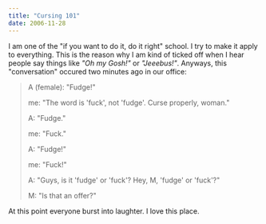 ```yaml
---
title: "Cursing 101"
date: 2006-11-28
---
```


I am one of the "if you want to do it, do it right" school. I try to make it apply to everything. This is the reason why I am kind of ticked off when I hear people say things like _"Oh my Gosh!"_ or _"Jeeebus!"_. Anyways, this
"conversation" occured two minutes ago in our office:

> A (female): "Fudge!"
>
> me: "The word is 'fuck', not 'fudge'. Curse properly, woman."
>
> A: "Fudge."
>
> me: "Fuck."
>
> A: "Fudge!"
>
> me: "Fuck!"
>
> A: "Guys, is it 'fudge' or 'fuck'? Hey, M, 'fudge' or 'fuck'?"
>
> M: "Is that an offer?"

At this point everyone burst into laughter. I love this place.

